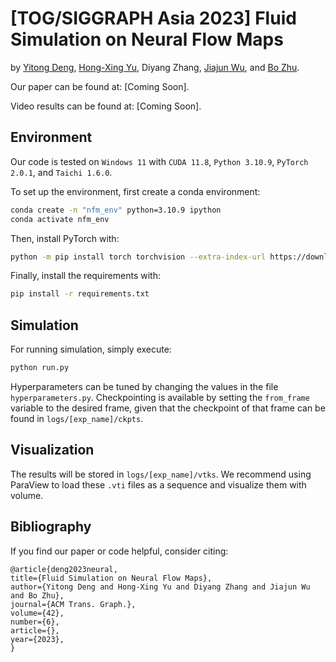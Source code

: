 # [TOG/SIGGRAPH Asia 2023] Fluid Simulation on Neural Flow Maps
by [Yitong Deng](https://yitongdeng.github.io/), [Hong-Xing Yu](https://kovenyu.com/), Diyang Zhang, [Jiajun Wu](https://jiajunwu.com/), and [Bo Zhu](https://faculty.cc.gatech.edu/~bozhu/).

Our paper can be found at: [Coming Soon].

Video results can be found at: [Coming Soon].

## Environment
Our code is tested on `Windows 11` with `CUDA 11.8`, `Python 3.10.9`, `PyTorch 2.0.1`, and `Taichi 1.6.0`.

To set up the environment, first create a conda environment:
```bash
conda create -n "nfm_env" python=3.10.9 ipython
conda activate nfm_env
```
Then, install PyTorch with:
```bash
python -m pip install torch torchvision --extra-index-url https://download.pytorch.org/whl/cu118
```
Finally, install the requirements with:
```bash
pip install -r requirements.txt
```

## Simulation

For running simulation, simply execute:
```bash
python run.py
```

Hyperparameters can be tuned by changing the values in the file `hyperparameters.py`. Checkpointing is available by setting the `from_frame` variable to the desired frame, given that the checkpoint of that frame can be found in `logs/[exp_name]/ckpts`.

## Visualization

The results will be stored in `logs/[exp_name]/vtks`. We recommend using ParaView to load these `.vti` files as a sequence and visualize them with volume.

## Bibliography
If you find our paper or code helpful, consider citing:
```
@article{deng2023neural,
title={Fluid Simulation on Neural Flow Maps},
author={Yitong Deng and Hong-Xing Yu and Diyang Zhang and Jiajun Wu and Bo Zhu},
journal={ACM Trans. Graph.},
volume={42},
number={6},
article={},
year={2023},
}
```
